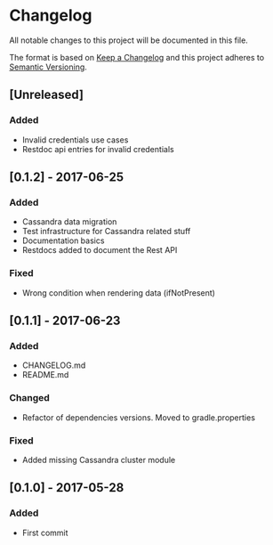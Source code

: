 # Changelog
All notable changes to this project will be documented in this file.

The format is based on [Keep a Changelog](http://keepachangelog.com/en/1.0.0/)
and this project adheres to [Semantic Versioning](http://semver.org/spec/v2.0.0.html).

## [Unreleased]
### Added
- Invalid credentials use cases
- Restdoc api entries for invalid credentials

## [0.1.2] - 2017-06-25
### Added
- Cassandra data migration
- Test infrastructure for Cassandra related stuff
- Documentation basics
- Restdocs added to document the Rest API

### Fixed
- Wrong condition when rendering data (ifNotPresent)

## [0.1.1] - 2017-06-23
### Added
- CHANGELOG.md
- README.md

### Changed
- Refactor of dependencies versions. Moved to gradle.properties

### Fixed
- Added missing Cassandra cluster module

## [0.1.0] - 2017-05-28
### Added
- First commit
